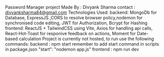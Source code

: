 Password Manager project
Made By : Divyank Sharma
contact : divyanksharma84@gmail.com
Technologies Used:
  backend: MongoDb for Database, ExpressJS ,CORS to resolve browser policy,nodemon for synchronised code editing, JWT for Authorization, Bcrypt for Hashing
  frontend: ReactJS + TailwindCSS using Vite, Axios for handling api calls, React-Hot-Toast for responive feedback on actions, Moment for Date-based calculation
Project is currently not hosted, to run use the following commands:
backend : npm start
remember to add start command in scripts in package.json
"start": "nodemon app.js"
frontend : npm run dev
